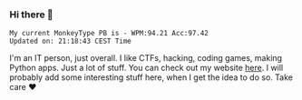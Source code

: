 ### Hi there 👋
<!-- PB START -->
```
My current MonkeyType PB is - WPM:94.21 Acc:97.42
Updated on: 21:18:43 CEST Time
```
<!-- PB END -->
I'm an IT person, just overall. I like CTFs, hacking, coding games, making Python apps. Just a lot of stuff.
You can check out my website [here](https://skill3472.github.io/).
I will probably add some interesting stuff here, when I get the idea to do so. Take care ❤️
